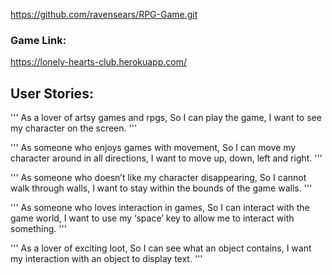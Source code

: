 https://github.com/ravensears/RPG-Game.git

### Game Link:
https://lonely-hearts-club.herokuapp.com/

## User Stories:

'''
As a lover of artsy games and rpgs,
So I can play the game,
I want to see my character on the screen.
'''

'''
As someone who enjoys games with movement,
So I can move my character around in all directions,
I want to move up, down, left and right.
'''

'''
As someone who doesn’t like my character disappearing,
So I cannot walk through walls,
I want to stay within the bounds of the game walls.
'''

'''
As someone who loves interaction in games,
So I can interact with the game world,
I want to use my ‘space’ key to allow me to interact with something.
'''

'''
As a lover of exciting loot,
So I can see what an object contains,
I want my interaction with an object to display text.
'''
